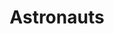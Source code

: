 ---
title: Astronauts
longTitle: 'Astronauts'
tags:
- gccommon
relatedTerm:
- "[[Space station Space exploration Astronaut training]]"
---